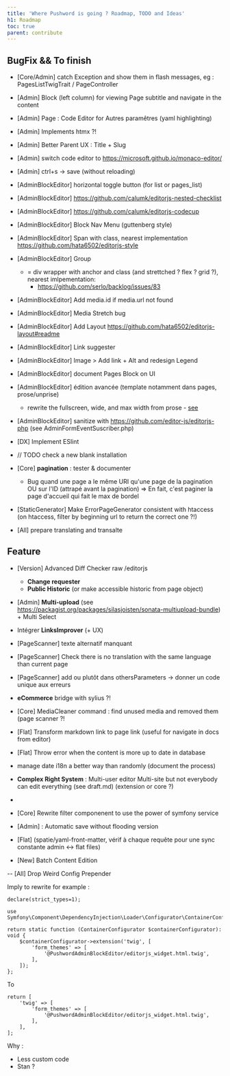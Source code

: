 ```yaml
---
title: 'Where Pushword is going ? Roadmap, TODO and Ideas'
h1: Roadmap
toc: true
parent: contribute
---
```


## BugFix && To finish

- [Core/Admin] catch Exception and show them in flash messages, eg : PagesListTwigTrait / PageController

- [Admin] Block (left column) for viewing Page subtitle and navigate in the content
- [Admin] Page : Code Editor for Autres paramêtres (yaml highlighting)
- [Admin] Implements htmx ?!
- [Admin] Better Parent UX : Title + Slug
- [Admin] switch code editor to https://microsoft.github.io/monaco-editor/
- [Admin] ctrl+s -> save (without reloading)

- [AdminBlockEditor] horizontal toggle button (for list or pages_list)
- [AdminBlockEditor] https://github.com/calumk/editorjs-nested-checklist
- [AdminBlockEditor] https://github.com/calumk/editorjs-codecup
- [AdminBlockEditor] Block Nav Menu (guttenberg style)
- [AdminBlockEditor] Span with class, nearest implementation https://github.com/hata6502/editorjs-style
- [AdminBlockEditor] Group
  - = div wrapper with anchor and class (and strettched ? flex ? grid ?), nearest imlpementation:
    - https://github.com/serlo/backlog/issues/83
- [AdminBlockEditor] Add media.id if media.url not found
- [AdminBlockEditor] Media Stretch bug
- [AdminBlockEditor] Add Layout https://github.com/hata6502/editorjs-layout#readme
- [AdminBlockEditor] Link suggester
- [AdminBlockEditor] Image > Add link + Alt and redesign Legend
- [AdminBlockEditor] document Pages Block on UI
- [AdminBlockEditor] édition avancée (template notamment dans pages, prose/unprise)
  - rewrite the fullscreen, wide, and max width from prose - [see](https://github.com/tailwindlabs/tailwindcss-typography/pull/204)
- [AdminBlockEditor] sanitize with https://github.com/editor-js/editorjs-php (see AdminFormEventSuscriber.php)

- [DX] Implement ESlint

- // TODO check a new blank installation

- [Core] **pagination** : tester & documenter

  - Bug quand une page a le même URI qu'une page de la pagination OU sur l'ID (attrapé avant la pagination)
    => En fait, c'est paginer la page d'accueil qui fait le max de bordel

- [StaticGenerator] Make ErrorPageGenerator consistent with htaccess (on htaccess, filter by beginning url to return the correct one ?!)

- [All] prepare translating and transalte

## Feature

- [Version] Advanced Diff Checker raw /editorjs

  - **Change requester**
  - **Public Historic** (or make accessible historic from page object)

- [Admin] **Multi-upload** (see https://packagist.org/packages/silasjoisten/sonata-multiupload-bundle) + Multi Select

- Intégrer **LinksImprover** (+ UX)

- [PageScanner] texte alternatif manquant
- [PageScanner] Check there is no translation with the same language than current page
- [PageScanner] add <!-- page-scanner-ignore: what to ignore --> ou plutôt dans othersParameters
  -> donner un code unique aux erreurs

- **eCommerce** bridge with sylius ?!

- [Core] MediaCleaner command : find unused media and removed them (page scanner ?!

- [Flat] Transform markdown link to page link (useful for navigate in docs from editor)
- [Flat] Throw error when the content is more up to date in database

- manage date i18n a better way than randomly (document the process)

- **Complex Right System** : Multi-user editor Multi-site but not everybody can edit everything (see draft.md) (extension or core ?)
-
- [Core] Rewrite filter componenent to use the power of symfony service

* [Admin] : Automatic save without flooding version

* [Flat] (spatie/yaml-front-matter, vérif à chaque requête pour une sync constante admin <-> flat files)

- [New] Batch Content Edition

-- [All] Drop Weird Config Prepender

Imply to rewrite for example :

```
declare(strict_types=1);

use Symfony\Component\DependencyInjection\Loader\Configurator\ContainerConfigurator;

return static function (ContainerConfigurator $containerConfigurator): void {
    $containerConfigurator->extension('twig', [
        'form_themes' => [
            '@PushwordAdminBlockEditor/editorjs_widget.html.twig',
        ],
    ]);
};
```

To

```
return [
    'twig' => [
        'form_themes' => [
            '@PushwordAdminBlockEditor/editorjs_widget.html.twig',
        ],
    ],
];
```

Why :

- Less custom code
- Stan ?
